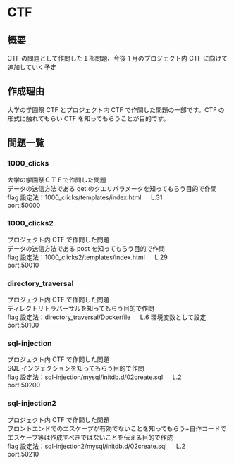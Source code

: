 # CTF

## 概要

CTF の問題として作問した１部問題、今後 1 月のプロジェクト内 CTF に向けて追加していく予定

## 作成理由

大学の学園祭 CTF とプロジェクト内 CTF で作問した問題の一部です。CTF の形式に触れてもらい CTF を知ってもらうことが目的です。

## 問題一覧

### 1000_clicks

大学の学園祭ＣＴＦで作問した問題  
データの送信方法である get のクエリパラメータを知ってもらう目的で作問  
flag 設定法：1000_clicks/templates/index.html 　 L.31  
port:50000

### 1000_clicks2

プロジェクト内 CTF で作問した問題  
データの送信方法である post を知ってもらう目的で作問  
flag 設定法：1000_clicks2/templates/index.html 　 L.29  
port:50010

### directory_traversal

プロジェクト内 CTF で作問した問題  
ディレクトリトラバーサルを知ってもらう目的で作問  
flag 設定法：directory_traversal/Dockerfile 　 L.6 環境変数として設定  
port:50100

### sql-injection

プロジェクト内 CTF で作問した問題  
SQL インジェクションを知ってもらう目的で作問  
flag 設定法：sql-injection/mysql/initdb.d/02create.sql 　 L.2  
port:50200

### sql-injection2

プロジェクト内 CTF で作問した問題  
フロントエンドでのエスケープが有効でないことを知ってもらう+自作コードでエスケープ等は作成すべきではないことを伝える目的で作成  
flag 設定法：sql-injection2/mysql/initdb.d/02create.sql 　 L.2  
port:50210

